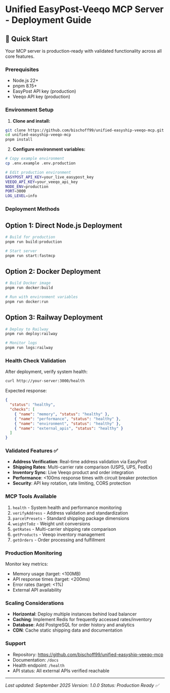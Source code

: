 # Unified EasyPost-Veeqo MCP Server - Deployment Guide

## 🚀 Quick Start

Your MCP server is production-ready with validated functionality across all core features.

### Prerequisites

- Node.js 22+
- pnpm 8.15+
- EasyPost API key (production)
- Veeqo API key (production)

### Environment Setup

1. **Clone and install:**

```bash
git clone https://github.com/bischoff99/unified-easyship-veeqo-mcp.git
cd unified-easyship-veeqo-mcp
pnpm install
```

2. **Configure environment variables:**

```bash
# Copy example environment
cp .env.example .env.production

# Edit production environment
EASYPOST_API_KEY=your_live_easypost_key
VEEQO_API_KEY=your_veeqo_api_key
NODE_ENV=production
PORT=3000
LOG_LEVEL=info
```

### Deployment Methods

## Option 1: Direct Node.js Deployment

```bash
# Build for production
pnpm run build:production

# Start server
pnpm run start:fastmcp
```

## Option 2: Docker Deployment

```bash
# Build Docker image
pnpm run docker:build

# Run with environment variables
pnpm run docker:run
```

## Option 3: Railway Deployment

```bash
# Deploy to Railway
pnpm run deploy:railway

# Monitor logs
pnpm run logs:railway
```

### Health Check Validation

After deployment, verify system health:

```bash
curl http://your-server:3000/health
```

Expected response:

```json
{
  "status": "healthy",
  "checks": [
    { "name": "memory", "status": "healthy" },
    { "name": "performance", "status": "healthy" },
    { "name": "environment", "status": "healthy" },
    { "name": "external_apis", "status": "healthy" }
  ]
}
```

### Validated Features ✅

- **Address Verification**: Real-time address validation via EasyPost
- **Shipping Rates**: Multi-carrier rate comparison (USPS, UPS, FedEx)
- **Inventory Sync**: Live Veeqo product and order integration
- **Performance**: <100ms response times with circuit breaker protection
- **Security**: API key rotation, rate limiting, CORS protection

### MCP Tools Available

1. `health` - System health and performance monitoring
2. `verifyAddress` - Address validation and standardization
3. `parcelPresets` - Standard shipping package dimensions
4. `weightToOz` - Weight unit conversions
5. `getRates` - Multi-carrier shipping rate comparison
6. `getProducts` - Veeqo inventory management
7. `getOrders` - Order processing and fulfillment

### Production Monitoring

Monitor key metrics:

- Memory usage (target: <100MB)
- API response times (target: <200ms)
- Error rates (target: <1%)
- External API availability

### Scaling Considerations

- **Horizontal**: Deploy multiple instances behind load balancer
- **Caching**: Implement Redis for frequently accessed rates/inventory
- **Database**: Add PostgreSQL for order history and analytics
- **CDN**: Cache static shipping data and documentation

### Support

- Repository: https://github.com/bischoff99/unified-easyship-veeqo-mcp
- Documentation: `/docs`
- Health endpoint: `/health`
- API status: All external APIs verified reachable

---

_Last updated: September 2025_
_Version: 1.0.0_
_Status: Production Ready ✅_

